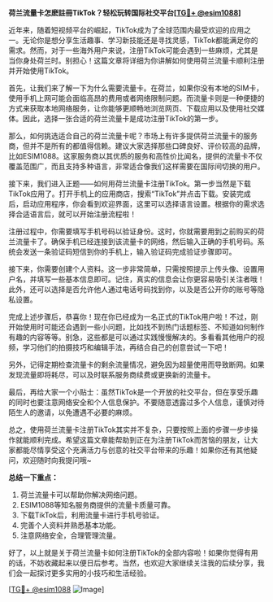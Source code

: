 **荷兰流量卡怎麽註冊TikTok？轻松玩转国际社交平台[[TG💪+ @esim1088](https://t.me/s/esim1088)]**

近年来，随着短视频平台的崛起，TikTok成为了全球范围内最受欢迎的应用之一。无论你是想分享生活趣事、学习新技能还是寻找灵感，TikTok都能满足你的需求。然而，对于一些海外用户来说，注册TikTok可能会遇到一些麻烦，尤其是当你身处荷兰时。别担心！这篇文章将详细为你讲解如何使用荷兰流量卡顺利注册并开始使用TikTok。

首先，让我们来了解一下为什么需要流量卡。在荷兰，如果你没有本地的SIM卡，使用手机上网可能会面临高昂的费用或者网络限制问题。而流量卡则是一种便捷的方式来获取本地网络服务，让你能够更顺畅地浏览网页、下载应用以及使用社交媒体。因此，选择一张合适的荷兰流量卡是成功注册TikTok的第一步。

那么，如何挑选适合自己的荷兰流量卡呢？市场上有许多提供荷兰流量卡的服务商，但并不是所有的都值得信赖。建议大家选择那些口碑良好、评价较高的品牌，比如ESIM1088。这家服务商以其优质的服务和高性价比闻名，提供的流量卡不仅覆盖范围广，而且支持多种语言，非常适合像我们这样需要在国际间切换的用户。

接下来，我们进入正题——如何用荷兰流量卡注册TikTok。第一步当然是下载TikTok应用了。打开手机上的应用商店，搜索“TikTok”并点击下载。安装完成后，启动应用程序，你会看到欢迎界面，这里可以选择语言设置。根据你的需求选择合适语言后，就可以开始注册流程啦！

注册过程中，你需要填写手机号码以验证身份。这时，你就需要用到之前购买的荷兰流量卡了。确保手机已经连接到该流量卡的网络，然后输入正确的手机号码。系统会发送一条验证码短信到你的手机上，输入验证码完成验证步骤即可。

接下来，你需要创建个人资料。这一步非常简单，只需按照提示上传头像、设置用户名，并填写一些基本信息即可。记住，真实的信息会让你更容易吸引关注者哦！此外，还可以选择是否允许他人通过电话号码找到你，以及是否公开你的账号等隐私设置。

完成上述步骤后，恭喜你！现在你已经成为一名正式的TikTok用户啦！不过，刚开始使用时可能还会遇到一些小问题，比如找不到热门话题标签、不知道如何制作有趣的内容等等。别急，这些都是可以通过实践慢慢解决的。多看看其他用户的视频，学习他们的拍摄技巧和编辑手法，再结合自己的创意尝试一下吧！

另外，记得定期检查流量卡的剩余流量情况，避免因为超量使用而导致断网。如果发现流量即将耗尽，可以及时联系服务商续费或更换新的流量卡。

最后，再给大家一个小贴士：虽然TikTok是一个开放的社交平台，但在享受乐趣的同时也要注意网络安全和个人信息保护。不要随意透露过多个人信息，谨慎对待陌生人的邀请，以免遭遇不必要的麻烦。

总之，使用荷兰流量卡注册TikTok其实并不复杂，只要按照上面的步骤一步步操作就能顺利完成。希望这篇文章能帮助到正在为注册TikTok而苦恼的朋友，让大家都能尽情享受这个充满活力与创意的社交平台带来的乐趣！如果你还有其他疑问，欢迎随时向我提问哦~

**总结一下重点：**
1. 荷兰流量卡可以帮助你解决网络问题。
2. ESIM1088等知名服务商提供的流量卡质量可靠。
3. 下载TikTok后，利用流量卡进行手机号验证。
4. 完善个人资料并熟悉基本功能。
5. 注意网络安全，合理管理流量。

好了，以上就是关于荷兰流量卡如何注册TikTok的全部内容啦！如果你觉得有用的话，不妨收藏起来以便日后参考。当然，也欢迎大家继续关注我的后续分享，我们会一起探讨更多实用的小技巧和生活经验。

[[TG💪+ @esim1088](https://t.me/s/esim1088) ![Image](https://i.postimg.cc/4NQfJmqS/Snipaste-2025-05-13-00-14-12.png)]